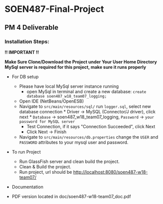 # SOEN487-Final-Project

## PM 4 Deliverable

### Installation Steps:

**!! IMPORTANT !!**

**Make Sure Clone/Download the Project under Your User Home Directory**
**MySql server is required for this project, make sure it runs properly**

* For DB setup
	* Please have local MySql server instance running
      * open MySql in terminal and create a new database: `create database soen487_w18_team07_logging;`
	* Open IDE (NetBeans/OpenESB)
     * Navigate to `src/main/resources/sql/` run `logger.sql`, select new database connection
      * Driver -> MySQL (Connector/J driver), click next
      * `Database` -> soen487_w18_team07_logging, `Password` -> `your password for MySQL server`
       * Test Connection, if it says "Connection Succeeded", click Next
       * Click Next -> Finish
     * Navigate to `src/main/resources/db.properties` change the `USER` and `PASSWORD` attributes to your mysql user and password.
     
* To run Project
    * Run GlassFish server and clean build the project.
    * Clean & Build the project.
    * Run project, url should be <http://localhost:8080/soen487-w18-team07/>

* Documentation
 * PDF version located in doc/soen487-w18-team07_doc.pdf

